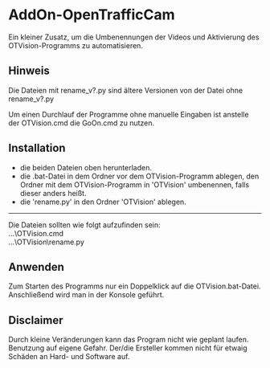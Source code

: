 # AddOn-OpenTrafficCam
Ein kleiner Zusatz, um die Umbenennungen der Videos und Aktivierung des OTVision-Programms zu automatisieren.

## Hinweis ##
Die Dateien mit rename_v?.py sind ältere Versionen von der Datei ohne rename_v?.py

Um einen Durchlauf der Programme ohne manuelle Eingaben ist anstelle der OTVision.cmd die GoOn.cmd zu nutzen.

## Installation ##
- die beiden Dateien oben herunterladen.
- die .bat-Datei in dem Ordner vor dem OTVision-Programm ablegen, den Ordner mit dem OTVision-Programm in 'OTVision' umbenennen, falls dieser anders heißt.
- die 'rename.py' in den Ordner 'OTVision' ablegen. <br>
---
  Die Dateien sollten wie folgt aufzufinden sein:<br>
    ...\OTVision.cmd<br>
    ...\OTVision\rename.py

## Anwenden ##
Zum Starten des Programms nur ein Doppelklick auf die OTVision.bat-Datei. Anschließend wird man in der Konsole geführt.

## Disclaimer ##
Durch kleine Veränderungen kann das Program nicht wie geplant laufen. <br>
Benutzung auf eigene Gefahr. Der/die Ersteller kommen nicht für etwaig Schäden an Hard- und Software auf. 
